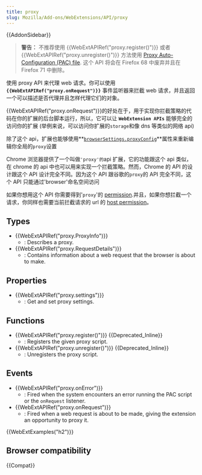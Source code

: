 ```yaml
---
title: proxy
slug: Mozilla/Add-ons/WebExtensions/API/proxy
---
```


{{AddonSidebar}}

> **警告：** 不推荐使用 {{WebExtAPIRef("proxy.register()")}} 或者 {{WebExtAPIRef("proxy.unregister()")}} 方法使用 [Proxy Auto-Configuration (PAC) file](/zh-CN/Add-ons/WebExtensions/API/proxy/register#PAC_file_specification). 这个 API 将会在 Firefox 68 中废弃并且在 Firefox 71 中删除。

使用 proxy API 来代理 web 请求。你可以使用 **`{{WebExtAPIRef("proxy.onRequest")}}`** 事件监听器来拦截 web 请求，并且返回一个可以描述是否代理并且怎样代理它们的对象。

{{WebExtAPIRef("proxy.onRequest")}}的好处在于，用于实现你拦截策略的代码在你的扩展的后台脚本运行，所以，它可以让 **`WebExtension APIs`** 能够完全的访问你的扩展 (举例来说，可以访问你扩展的`storage`和像 dns 等类似的网络 api)

除了这个 api，扩展也能够使用**[`browserSettings.proxyConfig`](/zh-CN/docs/Mozilla/Add-ons/WebExtensions/API/browserSettings/proxyConfig)**属性来重新编辑你全局的`proxy`设置

Chrome 浏览器提供了一个叫做`'proxy'的`api 扩展，它的功能跟这个 api 类似，在 chrome 的 api 中也可以用来实现一个拦截策略。然而，Chrome 的 API 的设计跟这个 API 设计完全不同。因为这个 API 跟谷歌的`proxy`的 API 完全不同，这个 API 只能通过'browser'命名空间访问

如果你想用这个 API 你需要得到'`proxy`'的 [permission](/zh-CN/docs/Mozilla/Add-ons/WebExtensions/manifest.json/permissions).并且，如果你想拦截一个请求，你同样也需要当前拦截请求的 url 的 [host permission](/zh-CN/docs/Mozilla/Add-ons/WebExtensions/manifest.json/permissions)。

## Types

- {{WebExtAPIRef("proxy.ProxyInfo")}}
  - : Describes a proxy.
- {{WebExtAPIRef("proxy.RequestDetails")}}
  - : Contains information about a web request that the browser is about to make.

## Properties

- {{WebExtAPIRef("proxy.settings")}}
  - : Get and set proxy settings.

## Functions

- {{WebExtAPIRef("proxy.register()")}} {{Deprecated_Inline}}
  - : Registers the given proxy script.
- {{WebExtAPIRef("proxy.unregister()")}} {{Deprecated_Inline}}
  - : Unregisters the proxy script.

## Events

- {{WebExtAPIRef("proxy.onError")}}
  - : Fired when the system encounters an error running the PAC script or the `onRequest` listener.
- {{WebExtAPIRef("proxy.onRequest")}}
  - : Fired when a web request is about to be made, giving the extension an opportunity to proxy it.

{{WebExtExamples("h2")}}

## Browser compatibility

{{Compat}}
